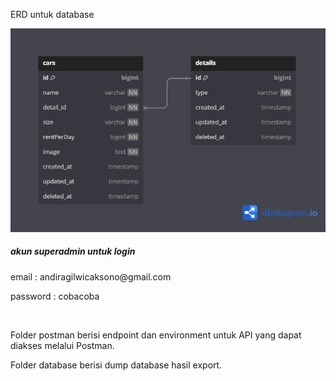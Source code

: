 <p>ERD untuk database</p>
<img src="erd/binar challenge.png">

<h5>akun superadmin untuk login</h5>
<p>email : andiragilwicaksono@gmail.com</p>
<p>password : cobacoba</p>

<br>
<p> Folder postman berisi endpoint dan environment untuk API  yang dapat diakses melalui Postman.</p>
<p> Folder database berisi dump database hasil export.</p>
